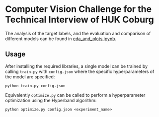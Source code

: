 # Computer Vision Challenge for the Technical Interview of HUK Coburg
The analysis of the target labels, and the evaluation and comparison of different models can be found in [eda_and_plots.ipynb](./eda_and_plots.ipynb).

## Usage
After installing the required libraries, a single model can be trained by calling `train.py` with `config.json` where the specific hyperparameters of the model are specified: 
```shell
python train.py config.json
```

Equivalently `optimize.py` can be called to perform a hyperparameter optimization using the Hyperband algorithm:
```shell
python optimize.py config.json <experiment_name>
```
